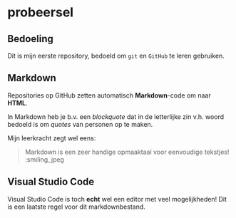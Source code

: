 # probeersel

## Bedoeling
Dit is mijn eerste repository, bedoeld om `git` en `GitHub` te leren gebruiken.

## Markdown
Repositories op GitHub zetten automatisch **Markdown**-code om naar **HTML**.

In Markdown heb je b.v. een *blockquote* dat in de letterlijke zin v.h. woord bedoeld is om *quotes* van personen op te maken. 

Mijn leerkracht zegt wel eens: 
> Markdown is een zeer handige opmaaktaal voor eenvoudige tekstjes! 
:smiling_jpeg

## Visual Studio Code
Visual Studio Code is toch **echt** wel een editor met veel mogelijkheden!
Dit is een laatste regel voor dit markdownbestand.
